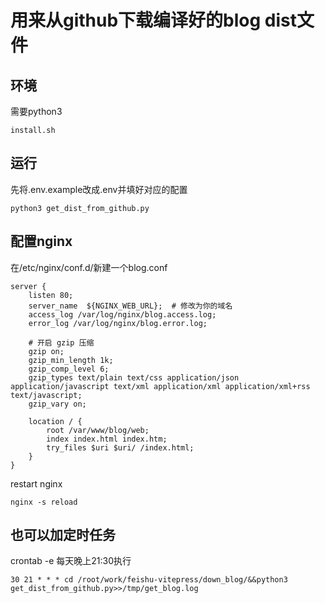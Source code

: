 # 用来从github下载编译好的blog dist文件

## 环境

需要python3
```
install.sh

```

## 运行
先将.env.example改成.env并填好对应的配置
```
python3 get_dist_from_github.py
```


## 配置nginx
在/etc/nginx/conf.d/新建一个blog.conf


```
server {
    listen 80;
    server_name  ${NGINX_WEB_URL};  # 修改为你的域名
    access_log /var/log/nginx/blog.access.log;
    error_log /var/log/nginx/blog.error.log;

    # 开启 gzip 压缩
    gzip on;
    gzip_min_length 1k;
    gzip_comp_level 6;
    gzip_types text/plain text/css application/json application/javascript text/xml application/xml application/xml+rss text/javascript;
    gzip_vary on;

    location / {
        root /var/www/blog/web;
        index index.html index.htm;
        try_files $uri $uri/ /index.html;
    }
}

```
restart nginx

```
nginx -s reload
```
## 也可以加定时任务

crontab -e
每天晚上21:30执行
```
30 21 * * * cd /root/work/feishu-vitepress/down_blog/&&python3 get_dist_from_github.py>>/tmp/get_blog.log
```

